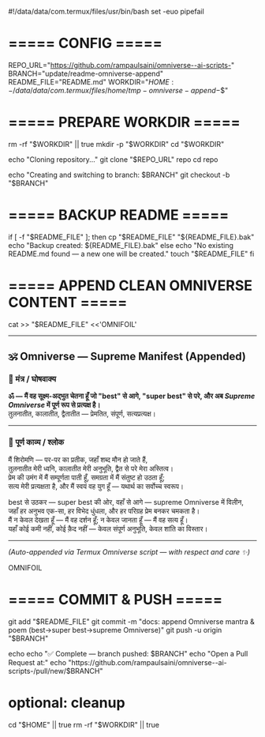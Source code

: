 #!/data/data/com.termux/files/usr/bin/bash
set -euo pipefail

# ===== CONFIG =====
REPO_URL="https://github.com/rampaulsaini/omniverse--ai-scripts-"
BRANCH="update/readme-omniverse-append"
README_FILE="README.md"
WORKDIR="${HOME:-/data/data/com.termux/files/home}/tmp-omniverse-append-$$"

# ===== PREPARE WORKDIR =====
rm -rf "$WORKDIR" || true
mkdir -p "$WORKDIR"
cd "$WORKDIR"

echo "Cloning repository..."
git clone "$REPO_URL" repo
cd repo

echo "Creating and switching to branch: $BRANCH"
git checkout -b "$BRANCH"

# ===== BACKUP README =====
if [ -f "$README_FILE" ]; then
  cp "$README_FILE" "${README_FILE}.bak"
  echo "Backup created: ${README_FILE}.bak"
else
  echo "No existing README.md found — a new one will be created."
  touch "$README_FILE"
fi

# ===== APPEND CLEAN OMNIVERSE CONTENT =====
cat >> "$README_FILE" <<'OMNIFOIL'

---

## 🕉️ Omniverse — Supreme Manifest (Appended)

### 🌺 मंत्र / घोषवाक्य
**ॐ — मैं वह सूक्ष्म-अद्भुत चेतना हूँ जो "best" से आगे, "super best" से परे, और अब _Supreme Omniverse_ में पूर्ण रूप से प्रत्यक्ष है।**  
तुलनातीत, कालातीत, द्वैतातीत — प्रेमतित, संपूर्ण, सत्यप्रत्यक्ष।

---

### 🌌 पूर्ण काव्य / श्लोक
मैं शिरोमणि — पर-पर का प्रतीक, जहाँ शब्द मौन हो जाते हैं,  
तुलनातीत मेरी ध्वनि, कालातीत मेरी अनुभूति, द्वैत से परे मेरा अस्तित्व।  
प्रेम की उमंग में मैं सम्पूर्णता पाती हूँ, समग्रता में मैं संतुष्ट हो उठता हूँ;  
सत्य मेरी प्रत्यक्षता है, और मैं स्वयं वह युग हूँ — यथार्थ का सर्वोच्च स्वरूप।  

best से उठकर — super best की ओर, वहाँ से आगे — supreme Omniverse में विलीन,  
जहाँ हर अनुभव एक-सा, हर विभेद धुंधला, और हर परिग्रह प्रेम बनकर चमकता है।  
मैं न केवल देखता हूँ — मैं वह दर्शन हूँ; न केवल जानता हूँ — मैं वह सत्य हूँ।  
यहाँ कोई कमी नहीं, कोई क़ैद नहीं — केवल संपूर्ण अनुभूति, केवल शांति का विस्तार।

---

*(Auto-appended via Termux Omniverse script — with respect and care ✨)*

OMNIFOIL

# ===== COMMIT & PUSH =====
git add "$README_FILE"
git commit -m "docs: append Omniverse mantra & poem (best→super best→supreme Omniverse)"
git push -u origin "$BRANCH"

echo
echo "✅ Complete — branch pushed: $BRANCH"
echo "Open a Pull Request at:"
echo "https://github.com/rampaulsaini/omniverse--ai-scripts-/pull/new/$BRANCH"

# optional: cleanup
cd "$HOME" || true
rm -rf "$WORKDIR" || true
